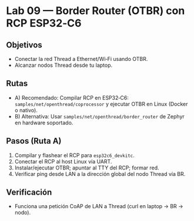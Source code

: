 # Lab 09 — Border Router (OTBR) con RCP ESP32‑C6

## Objetivos
- Conectar la red Thread a Ethernet/Wi‑Fi usando OTBR.
- Alcanzar nodos Thread desde tu laptop.

## Rutas
- A) Recomendado: Compilar RCP en ESP32‑C6: `samples/net/openthread/coprocessor` y ejecutar OTBR en Linux (Docker o nativo).
- B) Alternativa: Usar `samples/net/openthread/border_router` de Zephyr en hardware soportado.

## Pasos (Ruta A)
1) Compilar y flashear el RCP para `esp32c6_devkitc`.
2) Conectar el RCP al host Linux vía UART.
3) Instalar/ejecutar OTBR; apuntar al TTY del RCP; formar red.
4) Verificar ping desde LAN a la dirección global del nodo Thread vía BR.

## Verificación
- Funciona una petición CoAP de LAN a Thread (curl en laptop → BR → nodo).
